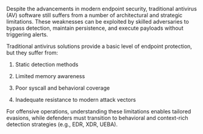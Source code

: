 Despite the advancements in modern endpoint security, traditional antivirus (AV) software still suffers from a number of architectural and strategic limitations. These weaknesses can be exploited by skilled adversaries to bypass detection, maintain persistence, and execute payloads without triggering alerts.

Traditional antivirus solutions provide a basic level of endpoint protection, but they suffer from:

1) Static detection methods

2) Limited memory awareness

3) Poor syscall and behavioral coverage

4) Inadequate resistance to modern attack vectors

For offensive operations, understanding these limitations enables tailored evasions, while defenders must transition to behavioral and context-rich detection strategies (e.g., EDR, XDR, UEBA).
